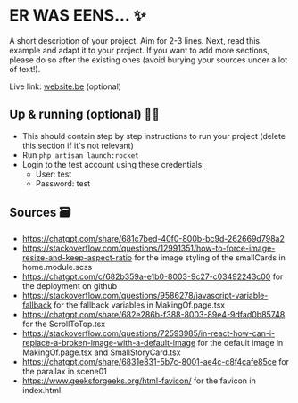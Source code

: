 # ER WAS EENS... ✨

A short description of your project. Aim for 2-3 lines.
Next, read this example and adapt it to your project.
If you want to add more sections, please do so after the existing ones (avoid burying your sources under a lot of text!).

Live link: [website.be](website.be) (optional)

## Up & running (optional) 🏃‍➡️

- This should contain step by step instructions to run your project (delete this section if it's not relevant)
- Run `php artisan launch:rocket`
- Login to the test account using these credentials:
  - User: test
  - Password: test

## Sources 🗃️

- https://chatgpt.com/share/681c7bed-40f0-800b-bc9d-262669d798a2
- https://stackoverflow.com/questions/12991351/how-to-force-image-resize-and-keep-aspect-ratio for the image styling of the smallCards in home.module.scss
- https://chatgpt.com/c/682b359a-e1b0-8003-9c27-c03492243c00 for the deployment on github
- https://stackoverflow.com/questions/9586278/javascript-variable-fallback for the fallback variables in MakingOf.page.tsx
- https://chatgpt.com/share/682e286b-f388-8003-89e4-9dfad0b85748 for the ScrollToTop.tsx
- https://stackoverflow.com/questions/72593985/in-react-how-can-i-replace-a-broken-image-with-a-default-image for the default image in MakingOf.page.tsx and SmallStoryCard.tsx
- https://chatgpt.com/share/6831e831-5b7c-8001-ae4c-c8f4cafe85ce for the parallax in scene01
- https://www.geeksforgeeks.org/html-favicon/ for the favicon in index.html
